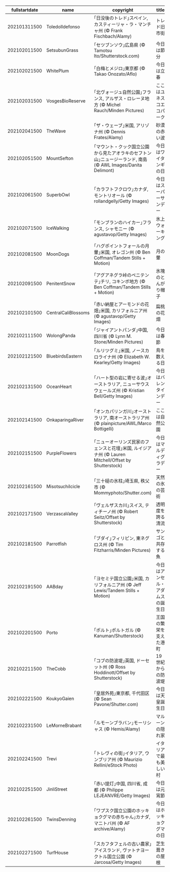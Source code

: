 |fullstartdate|name|copyright|title|image|
|--|--|--|--|--|
202101311500|ToledoIldefonso|｢日没後のトレド｣スペイン, カスティーリャ・ラ・マンチャ州 (© Frank Fischbach/Alamy)|トレド旧市街|![](/ja-JP/2021/02/202101311500ToledoIldefonso.jpg)|
202102011500|SetsubunGrass|｢セツブンソウ｣広島県 (© Tamotsu Ito/Shutterstock.com)|今日は節分|![](/ja-JP/2021/02/202102011500SetsubunGrass.jpg)|
202102021500|WhitePlum|｢白梅とメジロ｣東京都 (© Takao Onozato/Aflo)|今日は立春|![](/ja-JP/2021/02/202102021500WhitePlum.jpg)|
202102031500|VosgesBioReserve|｢北ヴォージュ自然公園｣フランス, アルザス・ロレーヌ地方 (© Michel Rauch/Minden Pictures)|ここはユネスコエコパーク|![](/ja-JP/2021/02/202102031500VosgesBioReserve.jpg)|
202102041500|TheWave|｢ザ・ウェーブ｣米国, アリゾナ州 (© Dennis Frates/Alamy)|砂漠の赤い波|![](/ja-JP/2021/02/202102041500TheWave.jpg)|
202102051500|MountSefton|｢マウント・クック国立公園から見たアオラキのセフトン山｣ニュージーランド, 南島 (© AWL Images/Danita Delimont)|今日はワイタンギの日|![](/ja-JP/2021/02/202102051500MountSefton.jpg)|
202102061500|SuperbOwl|｢カラフトフクロウ｣カナダ, モントリオール (© rollandgelly/Getty Images)|今日はスーパーサンデー|![](/ja-JP/2021/02/202102061500SuperbOwl.jpg)|
202102071500|IceWalking|｢モンブランのハイカー｣フランス, シャモニー (© agustavop/Getty Images)|氷上ウォーキング|![](/ja-JP/2021/02/202102071500IceWalking.jpg)|
202102081500|MoonDogs|｢ハグポイントフォールの月暈｣米国, オレゴン州 (© Ben Coffman/Tandem Stills + Motion)|月の暈|![](/ja-JP/2021/02/202102081500MoonDogs.jpg)|
202102091500|PenitentSnow|｢アグアネグラ峠のペニテンテ｣チリ, コキンボ地方 (© Ben Coffman/Tandem Stills + Motion)|氷塊のとんがり帽子|![](/ja-JP/2021/02/202102091500PenitentSnow.jpg)|
202102101500|CentralCaliBlossoms|｢赤い納屋とアーモンドの花畑｣米国, カリフォルニア州 (© agustavop/Getty Images)|扁桃の花畑|![](/ja-JP/2021/02/202102101500CentralCaliBlossoms.jpg)|
202102111500|WolongPanda|｢ジャイアントパンダ｣中国, 四川省 (© Lynn M. Stone/Minden Pictures)|今日は春節|![](/ja-JP/2021/02/202102111500WolongPanda.jpg)|
202102121500|BluebirdsEastern|｢ルリツグミ｣米国, ノースカロライナ州 (© Elizabeth W. Kearley/Getty Images)|鳥を数える日|![](/ja-JP/2021/02/202102121500BluebirdsEastern.jpg)|
202102131500|OceanHeart|｢ハート型の岩に寄せる波｣オーストラリア, ニューサウスウェールズ州 (© Kristian Bell/Getty Images)|今日はバレンタインデー|![](/ja-JP/2021/02/202102131500OceanHeart.jpg)|
202102141500|OnkaparingaRiver|｢オンカパリンガ川｣オーストラリア, 南オーストラリア州 (© plainpicture/AWL/Marco Bottigelli)|ここは自然公園|![](/ja-JP/2021/02/202102141500OnkaparingaRiver.jpg)|
202102151500|PurpleFlowers|｢ニューオーリンズ民家のフェンスと花壇｣米国, ルイジアナ州 (© Lauren Mitchell/Offset by Shutterstock)|今日はマルディグラデー|![](/ja-JP/2021/02/202102151500PurpleFlowers.jpg)|
202102161500|MisotsuchiIcicle|｢三十槌の氷柱｣埼玉県, 秩父市 (©  Mommyphoto/Shutter.com)|天然の氷の芸術|![](/ja-JP/2021/02/202102161500MisotsuchiIcicle.jpg)|
202102171500|VerzascaValley|｢ヴェルザスカ川｣スイス, ティチーノ州 (© Robert Seitz/Offset by Shutterstock)|透明度を誇る清流|![](/ja-JP/2021/02/202102171500VerzascaValley.jpg)|
202102181500|Parrotfish|｢ブダイ｣フィリピン, 東ネグロス州 (© Tim Fitzharris/Minden Pictures)|サンゴと共存する魚|![](/ja-JP/2021/02/202102181500Parrotfish.jpg)|
202102191500|AABday|｢ヨセミテ国立公園｣米国, カリフォルニア州 (© Jeff Lewis/Tandem Stills + Motion)|今日はアンセル・アダムスの誕生日|![](/ja-JP/2021/02/202102191500AABday.jpg)|
202102201500|Porto|｢ポルト｣ポルトガル (© Kanuman/Shutterstock)|王国の繁栄を支えた港町|![](/ja-JP/2021/02/202102201500Porto.jpg)|
202102211500|TheCobb|｢コブの防波堤｣英国, ドーセット州 (© Ross Hoddinott/Offset by Shutterstock)|19 世紀からの防波堤|![](/ja-JP/2021/02/202102211500TheCobb.jpg)|
202102221500|KoukyoGaien|｢皇居外苑｣東京都, 千代田区 (© Sean Pavone/Shutter.com)|今日は天皇誕生日|![](/ja-JP/2021/02/202102221500KoukyoGaien.jpg)|
202102231500|LeMorneBrabant|｢ルモーンブラバン｣モーリシャス (© Hemis/Alamy)|マルーンの隠れ家|![](/ja-JP/2021/02/202102231500LeMorneBrabant.jpg)|
202102241500|Trevi|｢トレヴィの街｣イタリア, ウンブリア州 (© Maurizio Rellini/eStock Photo)|イタリアで最も美しい村|![](/ja-JP/2021/02/202102241500Trevi.jpg)|
202102251500|JinliStreet|｢赤い提灯｣中国, 四川省, 成都 (© Philippe LEJEANVRE/Getty Images)|今日は元宵節|![](/ja-JP/2021/02/202102251500JinliStreet.jpg)|
202102261500|TwinsDenning|｢ワプスク国立公園のホッキョクグマの赤ちゃん｣カナダ, マニトバ州 (© AF archive/Alamy)|今日はホッキョクグマの日|![](/ja-JP/2021/02/202102261500TwinsDenning.jpg)|
202102271500|TurfHouse|｢スカフタフェルの古い農家｣アイスランド, ヴァトナヨークトル国立公園 (© Jarcosa/Getty Images)|芝生葺きの屋根|![](/ja-JP/2021/02/202102271500TurfHouse.jpg)|
